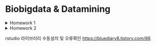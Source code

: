# Biobigdata & Datamining




<details>
<summary>Homework 1</summary>
<div markdown="1">

영문텍스트 단어 빈도수 출력

![top10_barplot](https://user-images.githubusercontent.com/77844152/133088943-cd2f35a2-3172-4d42-95b7-05c86fd2e6ef.png)

오바마 연설문 읽어온 후 ->특수문자 제거하는 전처리, 띄어쓰기 단어로 읽어오기

빈도수 표시후에 barplot 그림

</div>
</details>

<details>
<summary>Homework 2</summary>
<div markdown="1">

random forest 모델로 범주형 변수 예측
[코드링크]()

</div>
</details>

rstudio 라이브러리 수동설치 및 오류확인
https://bluediary8.tistory.com/86

